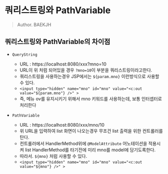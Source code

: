 # 쿼리스트링와 PathVariable

> Author. BAEKJH

## 쿼리스트링와 PathVariable의 차이점

- `QueryString`
    - URL : https://localhost:8080/xxx?mno=10
    - URL이 위 처럼 되어있을 경우 `?mno=10`이 부분을 쿼리스트링이라고한다.
    - 쿼리스트링을 사용하는경우 JSP에서는 `${param.mno}` 이런방식으로 사용할 수 있다.
    - `<input type="hidden" name="mno" id="mno" value="<c:out value="${param.mno"} />" >`
    - 즉, 메뉴 ov를 유지시키기 위해서 mno 키워드를 사용하는데, 보통 인터셉터로 처리한다

- `PathVariable`
    - URL : https://localhost:8080/xxx/mno/10
    - 위 URL을 입력하여 list 화면이 나오는경우 무조건 list 출력을 위한 컨트롤러를탄다.
    - 컨트롤러에서 HandlerMethod위에 `@ModelAttribute` 어노테이션을 적용시켜 list HandlerMethod를 타기전에 미리 mno를 model에 담기도록한다.
    - 따라서. `${mno}` 처럼 사용할 수 있다.
    - `<input type="hidden" name="mno" id="mno" value="<c:out value="${mno"} />" >`